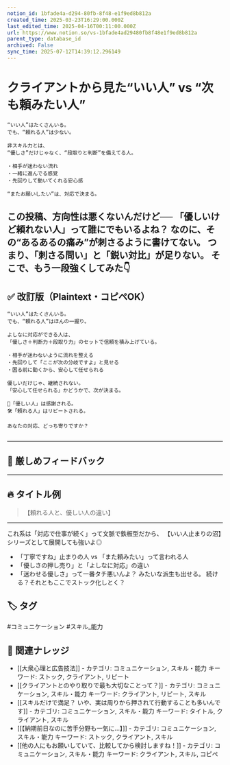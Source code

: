 ```yaml
---
notion_id: 1bfade4a-d294-80fb-8f48-e1f9ed8b812a
created_time: 2025-03-23T16:29:00.000Z
last_edited_time: 2025-04-16T00:11:00.000Z
url: https://www.notion.so/vs-1bfade4ad29480fb8f48e1f9ed8b812a
parent_type: database_id
archived: False
sync_time: 2025-07-12T14:39:12.296149
---
```


# クライアントから見た“いい人” vs “次も頼みたい人”

```plain text
“いい人”はたくさんいる。
でも、“頼れる人”は少ない。

非スキル力とは、
“優しさ”だけじゃなく、“段取りと判断”を備えてる人。

・相手が迷わない流れ
・一緒に進んでる感覚
・先回りして動いてくれる安心感

“またお願いしたい”は、対応で決まる。
```
この投稿、方向性は悪くないんだけど──
「優しいけど頼れない人」って誰にでもいるよね？
なのに、その“あるあるの痛み”が刺さるように書けてない。
つまり、「刺さる問い」と「鋭い対比」が足りない。
そこで、もう一段強くしてみた👇
---
## ✅ 改訂版（Plaintext・コピペOK）
```plain text
“いい人”はたくさんいる。
でも、“頼れる人”はほんの一握り。

よしなに対応ができる人は、
「優しさ＋判断力＋段取り力」のセットで信頼を積み上げている。

・相手が迷わないように流れを整える
・先回りして「ここが次の分岐ですよ」と見せる
・困る前に動くから、安心して任せられる

優しいだけじゃ、継続されない。
「安心して任せられる」かどうかで、次が決まる。

🧩「優しい人」は感謝される。
🛠️「頼れる人」はリピートされる。

あなたの対応、どっち寄りですか？


```
---
## 🧨 厳しめフィードバック
---
## 🔥 タイトル例
> 【頼れる人と、優しい人の違い】
---
これ系は「対応で仕事が続く」って文脈で鉄板型だから、
【いい人止まりの沼】シリーズとして展開しても強いよ◎
- 「丁寧ですね」止まりの人 vs 「また頼みたい」って言われる人
- 「優しさの押し売り」と「よしなに対応」の違い
- 「迷わせる優しさ」って一番タチ悪いんよ？
みたいな派生も出せる。
続ける？それともここでストック化しとく？

## 🏷️ タグ
#コミュニケーション #スキル_能力

## 🔗 関連ナレッジ
- [[大衆心理と広告技法]] - カテゴリ: コミュニケーション, スキル・能力 キーワード: ストック, クライアント, リピート
- [[クライアントとのやり取りで最も大切なことって？]] - カテゴリ: コミュニケーション, スキル・能力 キーワード: クライアント, リピート, スキル
- [[スキルだけで満足？ いや、実は周りから押されて行動することも多いんです]] - カテゴリ: コミュニケーション, スキル・能力 キーワード: タイトル, クライアント, スキル
- [[【納期前日なのに苦手分野も一気に…】]] - カテゴリ: コミュニケーション, スキル・能力 キーワード: ストック, クライアント, スキル
- [[他の人にもお願いしていて、比較してから検討しますね！]] - カテゴリ: コミュニケーション, スキル・能力 キーワード: クライアント, スキル, コピペ
